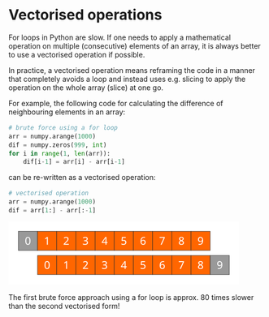 <!-- Title: Vectorised operations -->

<!-- Short description:

In this article we show how to perform complex numerical operations without
loops.

-->

# Vectorised operations

For loops in Python are slow. If one needs to apply a mathematical operation
on multiple (consecutive) elements of an array, it is always better to use a
vectorised operation if possible.

In practice, a vectorised operation means reframing the code in a manner that
completely avoids a loop and instead uses e.g. slicing to apply the operation
on the whole array (slice) at one go.

For example, the following code for calculating the difference of neighbouring
elements in an array:

~~~python
# brute force using a for loop
arr = numpy.arange(1000)
dif = numpy.zeros(999, int)
for i in range(1, len(arr)):
    dif[i-1] = arr[i] - arr[i-1]
~~~

can be re-written as a vectorised operation:

~~~python
# vectorised operation
arr = numpy.arange(1000)
dif = arr[1:] - arr[:-1]
~~~

![](../../img/vectorised-difference.png)

The first brute force approach using a for loop is approx. 80 times slower
than the second vectorised form!
